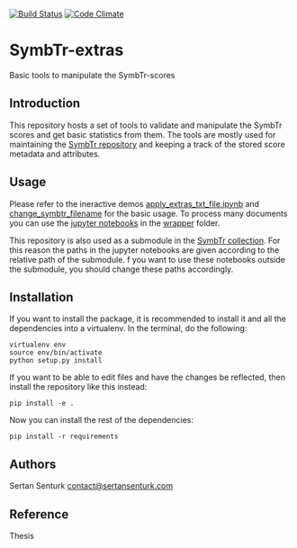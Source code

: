 [![Build Status](https://travis-ci.org/MTG/SymbTr-extras.svg?branch=master)](https://travis-ci.org/MTG/SymbTr-extras) [![Code Climate](https://codeclimate.com/github/MTG/SymbTr-extras/badges/gpa.svg)](https://codeclimate.com/github/MTG/SymbTr-extras)

SymbTr-extras
===========
Basic tools to manipulate the SymbTr-scores 

Introduction
------------
This repository hosts a set of tools to validate and manipulate the SymbTr scores and get basic statistics from them. The tools are mostly used for maintaining the [SymbTr repository](https://github.com/MTG/SymbTr) and keeping a track of the stored score metadata and attributes.

Usage
------------
Please refer to the ineractive demos [apply_extras_txt_file.ipynb](https://github.com/MTG/SymbTr-extras/blob/master/apply_extras_txt_file.ipynb) and [change_symbtr_filename](https://github.com/MTG/SymbTr-extras/blob/master/change_symbtr_filename.ipynb) for the basic usage. To process many documents you can use the [jupyter notebooks](http://jupyter.org/) in the [wrapper](https://github.com/MTG/SymbTr-extras/tree/master/wrappers) folder.

This repository is also used as a submodule in the [SymbTr collection](https://github.com/MTG/SymbTr). For this reason the paths in the jupyter notebooks are given according to the relative path of the submodule. f you want to use these notebooks outside the submodule, you should change these paths accordingly.

Installation
------------
If you want to install the package, it is recommended to install it and all the dependencies into a virtualenv. In the terminal, do the following:

    virtualenv env
    source env/bin/activate
    python setup.py install

If you want to be able to edit files and have the changes be reflected, then
install the repository like this instead:

    pip install -e .

Now you can install the rest of the dependencies:

    pip install -r requirements

Authors
-------
Sertan Senturk
contact@sertansenturk.com

Reference
-------
Thesis
